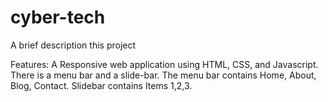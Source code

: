 ﻿# cyber-tech
A brief description this project

Features: A Responsive web application using HTML, CSS, and Javascript. There is a menu bar and a slide-bar. The menu bar contains Home, About, Blog, Contact. Slidebar contains Items 1,2,3.


